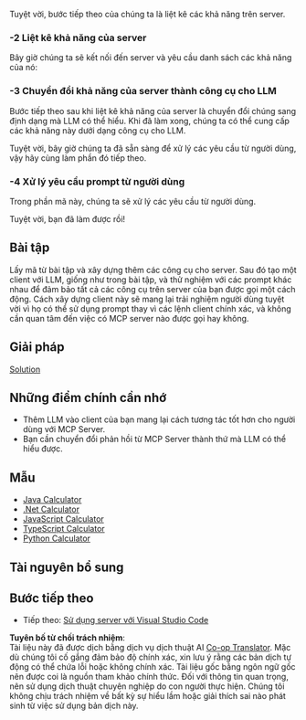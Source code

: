 <!--
CO_OP_TRANSLATOR_METADATA:
{
  "original_hash": "9d80e2a99a9aea8d8226253e6baf4c8c",
  "translation_date": "2025-06-06T18:36:33+00:00",
  "source_file": "03-GettingStarted/03-llm-client/README.md",
  "language_code": "vi"
}
-->
Tuyệt vời, bước tiếp theo của chúng ta là liệt kê các khả năng trên server.

### -2 Liệt kê khả năng của server

Bây giờ chúng ta sẽ kết nối đến server và yêu cầu danh sách các khả năng của nó:

### -3 Chuyển đổi khả năng của server thành công cụ cho LLM

Bước tiếp theo sau khi liệt kê khả năng của server là chuyển đổi chúng sang định dạng mà LLM có thể hiểu. Khi đã làm xong, chúng ta có thể cung cấp các khả năng này dưới dạng công cụ cho LLM.

Tuyệt vời, bây giờ chúng ta đã sẵn sàng để xử lý các yêu cầu từ người dùng, vậy hãy cùng làm phần đó tiếp theo.

### -4 Xử lý yêu cầu prompt từ người dùng

Trong phần mã này, chúng ta sẽ xử lý các yêu cầu từ người dùng.

Tuyệt vời, bạn đã làm được rồi!

## Bài tập

Lấy mã từ bài tập và xây dựng thêm các công cụ cho server. Sau đó tạo một client với LLM, giống như trong bài tập, và thử nghiệm với các prompt khác nhau để đảm bảo tất cả các công cụ trên server của bạn được gọi một cách động. Cách xây dựng client này sẽ mang lại trải nghiệm người dùng tuyệt vời vì họ có thể sử dụng prompt thay vì các lệnh client chính xác, và không cần quan tâm đến việc có MCP server nào được gọi hay không.

## Giải pháp

[Solution](/03-GettingStarted/03-llm-client/solution/README.md)

## Những điểm chính cần nhớ

- Thêm LLM vào client của bạn mang lại cách tương tác tốt hơn cho người dùng với MCP Server.
- Bạn cần chuyển đổi phản hồi từ MCP Server thành thứ mà LLM có thể hiểu được.

## Mẫu

- [Java Calculator](../samples/java/calculator/README.md)
- [.Net Calculator](../../../../03-GettingStarted/samples/csharp)
- [JavaScript Calculator](../samples/javascript/README.md)
- [TypeScript Calculator](../samples/typescript/README.md)
- [Python Calculator](../../../../03-GettingStarted/samples/python)

## Tài nguyên bổ sung

## Bước tiếp theo

- Tiếp theo: [Sử dụng server với Visual Studio Code](/03-GettingStarted/04-vscode/README.md)

**Tuyên bố từ chối trách nhiệm**:  
Tài liệu này đã được dịch bằng dịch vụ dịch thuật AI [Co-op Translator](https://github.com/Azure/co-op-translator). Mặc dù chúng tôi cố gắng đảm bảo độ chính xác, xin lưu ý rằng các bản dịch tự động có thể chứa lỗi hoặc không chính xác. Tài liệu gốc bằng ngôn ngữ gốc nên được coi là nguồn tham khảo chính thức. Đối với thông tin quan trọng, nên sử dụng dịch thuật chuyên nghiệp do con người thực hiện. Chúng tôi không chịu trách nhiệm về bất kỳ sự hiểu lầm hoặc giải thích sai nào phát sinh từ việc sử dụng bản dịch này.